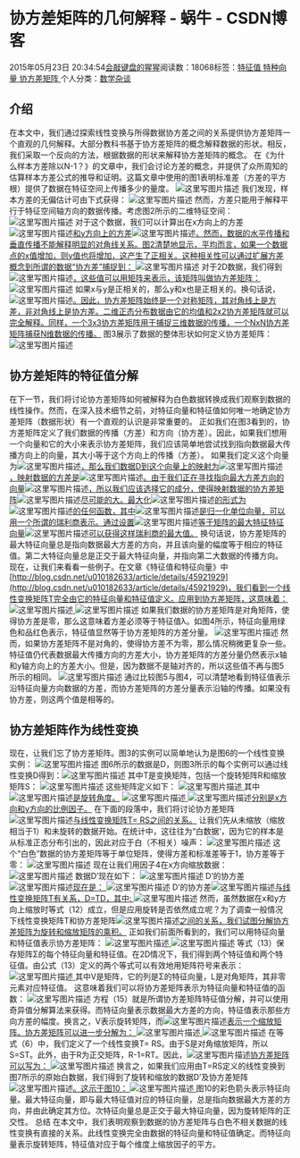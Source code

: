 
# 协方差矩阵的几何解释 - 蜗牛 - CSDN博客


2015年05月23日 20:34:54[会敲键盘的猩猩](https://me.csdn.net/u010182633)阅读数：18068标签：[特征值																](https://so.csdn.net/so/search/s.do?q=特征值&t=blog)[特种向量																](https://so.csdn.net/so/search/s.do?q=特种向量&t=blog)[协方差矩阵																](https://so.csdn.net/so/search/s.do?q=协方差矩阵&t=blog)[
							](https://so.csdn.net/so/search/s.do?q=特种向量&t=blog)[
																					](https://so.csdn.net/so/search/s.do?q=特征值&t=blog)个人分类：[数学杂谈																](https://blog.csdn.net/u010182633/article/category/5957129)
[
																								](https://so.csdn.net/so/search/s.do?q=特征值&t=blog)


## 介绍
在本文中，我们通过探索线性变换与所得数据协方差之间的关系提供协方差矩阵一个直观的几何解释。大部分教科书基于协方差矩阵的概念解释数据的形状。相反，我们采取一个反向的方法，根据数据的形状来解释协方差矩阵的概念。
在《为什么样本方差除以N-1？》的文章中，我们会讨论方差的概念，并提供了众所周知的估算样本方差公式的推导和证明。这篇文章中使用的图1表明标准差（方差的平方根）提供了数据在特征空间上传播多少的量度。
![这里写图片描述](https://img-blog.csdn.net/20150523013736894)
我们发现，样本方差的无偏估计可由下式获得：
![这里写图片描述](https://img-blog.csdn.net/20150523013917027)
然而，方差只能用于解释平行于特征空间轴方向的数据传播。考虑图2所示的二维特征空间：
![这里写图片描述](https://img-blog.csdn.net/20150523014142950)
对于这个数据，我们可以计算出在x方向上的方差![这里写图片描述](https://img-blog.csdn.net/20150523015110077)[和y方向上的方差](https://img-blog.csdn.net/20150523015110077)![这里写图片描述](https://img-blog.csdn.net/20150523015132026)[。然而，数据的水平传播和垂直传播不能解释明显的对角线关系。图2清楚地显示，平均而言，如果一个数据点的x值增加，则y值也将增加，这产生了正相关。这种相关性可以通过扩展方差概念到所谓的数据“协方差”捕捉到： ](https://img-blog.csdn.net/20150523015132026)
![这里写图片描述](https://img-blog.csdn.net/20150523015153507)
对于2D数据，我们得到![这里写图片描述](https://img-blog.csdn.net/20150523015242351)[，这些值可以用矩阵来表示，该矩阵叫做协方差矩阵： ](https://img-blog.csdn.net/20150523015242351)
![这里写图片描述](https://img-blog.csdn.net/20150523015344002)
如果x与y是正相关的，那么y和x也是正相关的。换句话说，![这里写图片描述](https://img-blog.csdn.net/20150523020837615)[。因此，协方差矩阵始终是一个对称矩阵，其对角线上是方差，非对角线上是协方差。二维正态分布数据由它的均值和2x2协方差矩阵就可以完全解释。同样，一个3x3协方差矩阵用于捕捉三维数据的传播，一个NxN协方差矩阵捕获N维数据的传播。](https://img-blog.csdn.net/20150523020837615)
图3展示了数据的整体形状如何定义协方差矩阵：
![这里写图片描述](https://img-blog.csdn.net/20150523015824596)
## 协方差矩阵的特征值分解
在下一节，我们将讨论协方差矩阵如何被解释为白色数据转换成我们观察到数据的线性操作。然而，在深入技术细节之前，对特征向量和特征值如何唯一地确定协方差矩阵（数据形状）有一个直观的认识是非常重要的。
正如我们在图3看到的，协方差矩阵定义了我们数据的传播（方差）和方向（协方差）。因此，如果我们想用一个向量和它的大小来表示协方差矩阵，我们应该简单地尝试找到指向数据最大传播方向上的向量，其大小等于这个方向上的传播（方差）。
如果我们定义这个向量为![这里写图片描述](https://img-blog.csdn.net/20150523022152998)[，那么我们数据D到这个向量上的映射为](https://img-blog.csdn.net/20150523022152998)![这里写图片描述](https://img-blog.csdn.net/20150523022351979)[，映射数据的方差是](https://img-blog.csdn.net/20150523022351979)![这里写图片描述](https://img-blog.csdn.net/20150523022501357)[。由于我们正在寻找指向最大方差方向的向量](https://img-blog.csdn.net/20150523022501357)![这里写图片描述](https://img-blog.csdn.net/20150523022300156)[，所以我们应该选择它的成分，使得映射数据的协方差矩阵](https://img-blog.csdn.net/20150523022300156)![这里写图片描述](https://img-blog.csdn.net/20150523022524332)[尽可能的大。最大化](https://img-blog.csdn.net/20150523022524332)![这里写图片描述](https://img-blog.csdn.net/20150523022313701)[的形式为](https://img-blog.csdn.net/20150523022313701)![这里写图片描述](https://img-blog.csdn.net/20150523022639652)[的任何函数，其中](https://img-blog.csdn.net/20150523022639652)![这里写图片描述](https://img-blog.csdn.net/20150523022211266)[是归一化单位向量，可以用一个所谓的瑞利商表示。通过设置](https://img-blog.csdn.net/20150523022211266)![这里写图片描述](https://img-blog.csdn.net/20150523022358535)[等于矩阵的最大特征特征向量](https://img-blog.csdn.net/20150523022358535)![这里写图片描述](https://img-blog.csdn.net/20150523022702643)[可以获得这样瑞利商的最大值。](https://img-blog.csdn.net/20150523022702643)
[
](https://img-blog.csdn.net/20150523022358535)换句话说，协方差矩阵的最大特征向量总是指向数据最大方差的方向，并且该向量的幅度等于相应的特征值。第二大特征向量总是正交于最大特征向量，并指向第二大数据的传播方向。
[
](https://img-blog.csdn.net/20150523022358535)现在，让我们来看看一些例子。在文章《特征值和特征向量》中[http://blog.csdn.net/u010182633/article/details/45921929](http://blog.csdn.net/u010182633/article/details/45921929)，我们看到一个线性变换矩阵T完全由它的特征向量和特征值定义。应用到协方差矩阵，这意味着：
![这里写图片描述](https://img-blog.csdn.net/20150523023546860)[ ](https://img-blog.csdn.net/20150523023546860)
![这里写图片描述](https://img-blog.csdn.net/20150523023629620)
如果我们数据的协方差矩阵是对角矩阵，使得协方差是零，那么这意味着方差必须等于特征值λ。如图4所示，特征向量用绿色和品红色表示，特征值显然等于协方差矩阵的方差分量。
![这里写图片描述](https://img-blog.csdn.net/20150523023728563)
然而，如果协方差矩阵不是对角的，使得协方差不为零，那么情况稍微更复杂一些。特征值仍代表数据最大传播方向的方差大小，协方差矩阵的方差分量仍然表示x轴和y轴方向上的方差大小。但是，因为数据不是轴对齐的，所以这些值不再与图5所示的相同。
![这里写图片描述](https://img-blog.csdn.net/20150523024543701)
通过比较图5与图4，可以清楚地看到特征值表示沿特征向量方向数据的方差，而协方差矩阵的方差分量表示沿轴的传播。如果没有协方差，则这两个值是相等的。
## 协方差矩阵作为线性变换
现在，让我们忘了协方差矩阵。图3的实例可以简单地认为是图6的一个线性变换实例：
![这里写图片描述](https://img-blog.csdn.net/20150523024820972)
图6所示的数据是D，则图3所示的每个实例可以通过线性变换D得到：![这里写图片描述](https://img-blog.csdn.net/20150523025049967)
其中T是变换矩阵，包括一个旋转矩阵R和缩放矩阵S：
![这里写图片描述](https://img-blog.csdn.net/20150523025322514)
这些矩阵定义如下：
![这里写图片描述](https://img-blog.csdn.net/20150523025225564)[ ](https://img-blog.csdn.net/20150523025225564)
其中![这里写图片描述](https://img-blog.csdn.net/20150523025401052)[是旋转角度。](https://img-blog.csdn.net/20150523025401052)
![这里写图片描述](https://img-blog.csdn.net/20150523025341349)[ ](https://img-blog.csdn.net/20150523025341349)
![这里写图片描述](https://img-blog.csdn.net/20150523025632943)[分别是x方向和y方向的比例因子。](https://img-blog.csdn.net/20150523025632943)
在下面的段落中，我们将讨论协方差矩阵![这里写图片描述](https://img-blog.csdn.net/20150523025912734)[与线性变换矩阵T= RS之间的关系。](https://img-blog.csdn.net/20150523025912734)
让我们先从未缩放（缩放相当于1）和未旋转的数据开始。在统计中，这往往为“白数据’，因为它的样本是从标准正态分布引出的，因此对应于白（不相关）噪声：
![这里写图片描述](https://img-blog.csdn.net/20150523025801105)
这个“白色”数据的协方差矩阵等于单位矩阵，使得方差和标准差等于1，协方差等于零：
![这里写图片描述](https://img-blog.csdn.net/20150523025916438)
现在让我们用因子4在x方向缩放数据：
![这里写图片描述](https://img-blog.csdn.net/20150523030154210)
数据D’现在如下：
![这里写图片描述](https://img-blog.csdn.net/20150523030252570)
D’的协方差![这里写图片描述](https://img-blog.csdn.net/20150523030337202)[现在是： ](https://img-blog.csdn.net/20150523030337202)
![这里写图片描述](https://img-blog.csdn.net/20150523030418854)
D’的协方差![这里写图片描述](https://img-blog.csdn.net/20150523030337202)[与线性变换矩阵T有关系，D=TD，其中: ](https://img-blog.csdn.net/20150523030337202)
![这里写图片描述](https://img-blog.csdn.net/20150523030643872)
然而，虽然数据在x和y方向上缩放时等式（12）成立，但是应用旋转是否依然成立呢？为了调查一般情况下线性变换矩阵T和协方差矩阵![这里写图片描述](https://img-blog.csdn.net/20150523030337202)[之间的关系，我们试图分解协方差矩阵为旋转和缩放矩阵的乘积。](https://img-blog.csdn.net/20150523030337202)
正如我们前面所看到的，我们可以用特征向量和特征值表示协方差矩阵：
![这里写图片描述](https://img-blog.csdn.net/20150523031549483)[ ](https://img-blog.csdn.net/20150523031549483)
![这里写图片描述](https://img-blog.csdn.net/20150523201002279)
等式（13）保存矩阵Σ的每个特征向量和特征值。在2D情况下，我们得到两个特征值和两个特征值。由公式（13）定义的两个等式可以有效地用矩阵符号来表示：
![这里写图片描述](https://img-blog.csdn.net/20150523201447706)[ ](https://img-blog.csdn.net/20150523201447706)
其中V是矩阵，它的列是Σ的特征向量，L是对角矩阵，其非零元素对应特征值。
[
](https://img-blog.csdn.net/20150523201447706)这意味着我们可以将协方差矩阵表示为特征向量和特征值的函数：
![这里写图片描述](https://img-blog.csdn.net/20150523201650899)
方程（15）就是所谓协方差矩阵特征值分解，并可以使用奇异值分解算法来获得。而特征向量表示数据最大方差的方向，特征值表示那些方向方差的幅度。换言之，V表示旋转矩阵，而![这里写图片描述](https://img-blog.csdn.net/20150523202059579)[表示一个缩放矩阵。协方差矩阵可以进一步分解为： ](https://img-blog.csdn.net/20150523202059579)
![这里写图片描述](https://img-blog.csdn.net/20150523201857391)[ ](https://img-blog.csdn.net/20150523201857391)
![这里写图片描述](https://img-blog.csdn.net/20150523202004502)
在等式（6）中，我们定义了一个线性变换T= RS。由于S是对角缩放矩阵，所以S=ST。此外，由于R为正交矩阵，R-1=RT。因此，![这里写图片描述](https://img-blog.csdn.net/20150523202406437)[协方差矩阵可以写为： ](https://img-blog.csdn.net/20150523202406437)
![这里写图片描述](https://img-blog.csdn.net/20150523202355819)
换言之，如果我们应用由T=RS定义的线性变换到图7所示的原始白数据，我们得到了旋转和缩放的数据D’及协方差矩阵![这里写图片描述](https://img-blog.csdn.net/20150523203047841)[。这示于图10： ](https://img-blog.csdn.net/20150523203047841)
![这里写图片描述](https://img-blog.csdn.net/20150523202852276)[ ](https://img-blog.csdn.net/20150523202852276)
图10的彩色箭头表示特征向量。最大特征向量，即与最大特征值对应的特征向量，总是指向数据最大方差的方向，并由此确定其方位。次特征向量总是正交于最大特征向量，因为旋转矩阵的正交性。
[
](https://img-blog.csdn.net/20150523202852276)总结
在本文中，我们表明观察到数据的协方差矩阵与白色不相关数据的线性变换有直接的关系。此线性变换完全由数据的特征向量和特征值确定。而特征向量表示旋转矩阵，特征值对应于每个维度上缩放因子的平方。
[
						](https://img-blog.csdn.net/20150523202852276)
[
	](https://img-blog.csdn.net/20150523202852276)
[
  ](https://img-blog.csdn.net/20150523203047841)